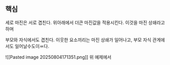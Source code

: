 ## 핵심
세로 마진은 서로 겹친다. 위아래에서 더큰 마진값을 적용시킨다. 이것을 마진 상쇄라고 하며

부모와 자식에서도 겹친다.
이웃한 요소끼리는 마진 상쇄가 일어나고, 부모 자식 관게에서도 일어날수도이ㅆ다.

![[Pasted image 20250804171351.png]]
위 예제에서 
```
```